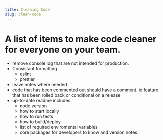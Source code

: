 ```yaml
---
title: Cleaning Code
slug: clean-code
---
```


<h1>A list of items to make code cleaner for everyone on your team.</h1>

- remove console.log that are not intended for production.
- Consistant formatting
    - eslint
    - prettier
- leave notes where needed
- code that has been commented out should have a comment. ie:feature that has been rolled back or conditional on a release
- up-to-date readme includes
    - node version
    - how to start locally
    - how to run tests
    - how to build/deploy
    - list of required enviromental variables
    - core packages for developers to know and version notes
